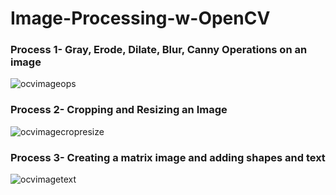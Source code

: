 # Image-Processing-w-OpenCV

### Process 1- Gray, Erode, Dilate, Blur, Canny Operations on an image

![ocvimageops](https://user-images.githubusercontent.com/53258721/93020344-22e57380-f5e5-11ea-9c5a-968c50f77ebf.JPG)

### Process 2- Cropping and Resizing an Image

![ocvimagecropresize](https://user-images.githubusercontent.com/53258721/93021249-61316180-f5ea-11ea-96ac-659af88d6ef9.JPG)

### Process 3- Creating a matrix image and adding shapes and text 

![ocvimagetext](https://user-images.githubusercontent.com/53258721/93022143-2f22fe00-f5f0-11ea-8247-fe2bf7018570.JPG)



